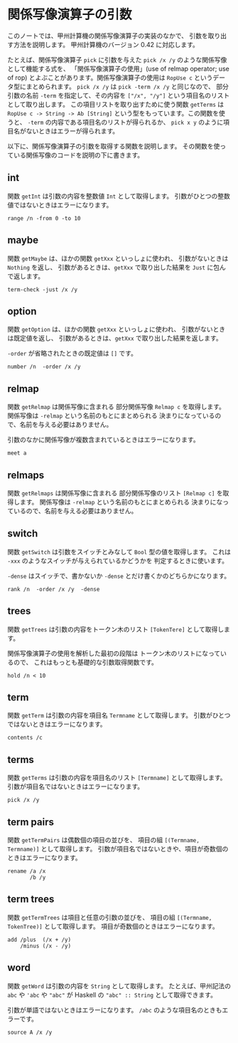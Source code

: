 # 関係写像演算子の引数


このノートでは、甲州計算機の関係写像演算子の実装のなかで、
引数を取り出す方法を説明します。
甲州計算機のバージョン 0.42 に対応します。

たとえば、関係写像演算子 `pick` に引数を与えた
`pick /x /y` のような関係写像として機能する式を、
「関係写像演算子の使用」(use of relmap operator; use of rop)
とよぶことがあります。関係写像演算子の使用は
`RopUse c` というデータ型にまとめられます。
`pick /x /y` は `pick -term /x /y` と同じなので、
部分引数の名前 `-term` を指定して、その内容を
`["/x", "/y"]` という項目名のリストとして取り出します。
この項目リストを取り出すために使う関数 `getTerms` は
`RopUse c -> String -> Ab [String]`
という型をもっています。この関数を使うと、
`-term` の内容である項目名のリストが得られるか、
`pick x y` のように項目名がないときはエラーが得られます。

以下に、関係写像演算子の引数を取得する関数を説明します。
その関数を使っている関係写像のコードを説明の下に書きます。


int
------------------------------------------------------------------

関数 `getInt` は引数の内容を整数値 `Int` として取得します。
引数がひとつの整数値ではないときはエラーになります。

    range /n -from 0 -to 10

maybe
------------------------------------------------------------------

関数 `getMaybe` は、ほかの関数 `getXxx` といっしょに使われ、
引数がないときは `Nothing` を返し、
引数があるときは、`getXxx` で取り出した結果を `Just` に包んで返します。

    term-check -just /x /y

option
------------------------------------------------------------------

関数 `getOption` は、ほかの関数 `getXxx` といっしょに使われ、
引数がないときは既定値を返し、
引数があるときは、`getXxx` で取り出した結果を返します。

`-order` が省略されたときの既定値は `[]` です。

    number /n  -order /x /y

relmap
------------------------------------------------------------------

関数 `getRelmap` は関係写像に含まれる
部分関係写像 `Relmap c` を取得します。
関係写像は `-relmap` という名前のもとにまとめられる
決まりになっているので、名前を与える必要はありません。

引数のなかに関係写像が複数含まれているときはエラーになります。

    meet a

relmaps
------------------------------------------------------------------

関数 `getRelmaps` は関係写像に含まれる
部分関係写像のリスト `[Relmap c]` を取得します。
関係写像は `-relmap` という名前のもとにまとめられる
決まりになっているので、名前を与える必要はありません。

switch
------------------------------------------------------------------

関数 `getSwitch` は引数をスイッチとみなして `Bool` 型の値を取得します。
これは `-xxx` のようなスイッチが与えられているかどうかを
判定するときに使います。

`-dense` はスイッチで、書かないか `-dense` とだけ書くかのどちらかになります。

    rank /n  -order /x /y  -dense

trees
------------------------------------------------------------------

関数 `getTrees` は引数の内容をトークン木のリスト
`[TokenTere]` として取得します。

関係写像演算子の使用を解析した最初の段階は
トークン木のリストになっているので、
これはもっとも基礎的な引数取得関数です。

    hold /n < 10

term
------------------------------------------------------------------

関数 `getTerm` は引数の内容を項目名 `Termname` として取得します。
引数がひとつではないときはエラーになります。

    contents /c

terms
------------------------------------------------------------------

関数 `getTerms` は引数の内容を項目名のリスト `[Termname]` として取得します。
引数が項目名ではないときはエラーになります。

    pick /x /y

term pairs
------------------------------------------------------------------

関数 `getTermPairs` は偶数個の項目の並びを、
項目の組 `[(Termname, Termname)]` として取得します。
引数が項目名ではないときや、項目が奇数個のときはエラーになります。

    rename /a /x
           /b /y

term trees
------------------------------------------------------------------

関数 `getTermTrees` は項目と任意の引数の並びを、
項目の組 `[(Termname, TokenTree)]` として取得します。
項目が奇数個のときはエラーになります。

    add /plus  (/x + /y)
        /minus (/x - /y)

word
------------------------------------------------------------------

関数 `getWord` は引数の内容を `String` として取得します。
たとえば、甲州記法の `abc` や `'abc` や `"abc"` が
Haskell の `"abc" :: String` として取得できます。

引数が単語ではないときはエラーになります。
`/abc` のような項目名のときもエラーです。

    source A /x /y

